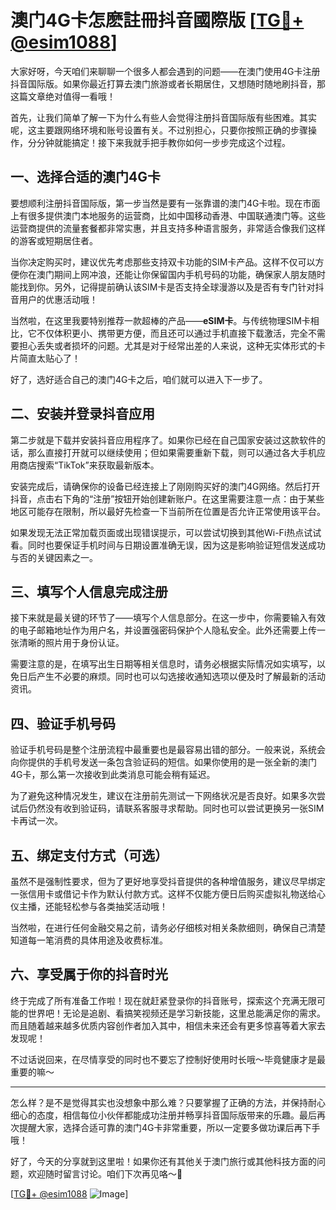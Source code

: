 # 澳门4G卡怎麽註冊抖音國際版 [[TG💪+ @esim1088](https://t.me/s/esim1088)]

大家好呀，今天咱们来聊聊一个很多人都会遇到的问题——在澳门使用4G卡注册抖音国际版。如果你最近打算去澳门旅游或者长期居住，又想随时随地刷抖音，那这篇文章绝对值得一看哦！

首先，让我们简单了解一下为什么有些人会觉得注册抖音国际版有些困难。其实呢，这主要跟网络环境和账号设置有关。不过别担心，只要你按照正确的步骤操作，分分钟就能搞定！接下来我就手把手教你如何一步步完成这个过程。

## 一、选择合适的澳门4G卡

要想顺利注册抖音国际版，第一步当然是要有一张靠谱的澳门4G卡啦。现在市面上有很多提供澳门本地服务的运营商，比如中国移动香港、中国联通澳门等。这些运营商提供的流量套餐都非常实惠，并且支持多种语言服务，非常适合像我们这样的游客或短期居住者。

当你决定购买时，建议优先考虑那些支持双卡功能的SIM卡产品。这样不仅可以方便你在澳门期间上网冲浪，还能让你保留国内手机号码的功能，确保家人朋友随时能找到你。另外，记得提前确认该SIM卡是否支持全球漫游以及是否有专门针对抖音用户的优惠活动哦！

当然啦，在这里我要特别推荐一款超棒的产品——**eSIM卡**。与传统物理SIM卡相比，它不仅体积更小、携带更方便，而且还可以通过手机直接下载激活，完全不需要担心丢失或者损坏的问题。尤其是对于经常出差的人来说，这种无实体形式的卡片简直太贴心了！

好了，选好适合自己的澳门4G卡之后，咱们就可以进入下一步了。

## 二、安装并登录抖音应用

第二步就是下载并安装抖音应用程序了。如果你已经在自己国家安装过这款软件的话，那么直接打开就可以继续使用；但如果需要重新下载，则可以通过各大手机应用商店搜索“TikTok”来获取最新版本。

安装完成后，请确保你的设备已经连接上了刚刚购买好的澳门4G网络。然后打开抖音，点击右下角的“注册”按钮开始创建新账户。在这里需要注意一点：由于某些地区可能存在限制，所以最好先检查一下当前所在位置是否允许正常使用该平台。

如果发现无法正常加载页面或出现错误提示，可以尝试切换到其他Wi-Fi热点试试看。同时也要保证手机时间与日期设置准确无误，因为这是影响验证短信发送成功与否的关键因素之一。

## 三、填写个人信息完成注册

接下来就是最关键的环节了——填写个人信息部分。在这一步中，你需要输入有效的电子邮箱地址作为用户名，并设置强密码保护个人隐私安全。此外还需要上传一张清晰的照片用于身份认证。

需要注意的是，在填写出生日期等相关信息时，请务必根据实际情况如实填写，以免日后产生不必要的麻烦。同时也可以勾选接收通知选项以便及时了解最新的活动资讯。

## 四、验证手机号码

验证手机号码是整个注册流程中最重要也是最容易出错的部分。一般来说，系统会向你提供的手机号发送一条包含验证码的短信。如果你使用的是一张全新的澳门4G卡，那么第一次接收到此类消息可能会稍有延迟。

为了避免这种情况发生，建议在注册前先测试一下网络状况是否良好。如果多次尝试后仍然没有收到验证码，请联系客服寻求帮助。同时也可以尝试更换另一张SIM卡再试一次。

## 五、绑定支付方式（可选）

虽然不是强制性要求，但为了更好地享受抖音提供的各种增值服务，建议尽早绑定一张信用卡或借记卡作为默认付款方式。这样不仅能方便日后购买虚拟礼物送给心仪主播，还能轻松参与各类抽奖活动哦！

当然啦，在进行任何金融交易之前，请务必仔细核对相关条款细则，确保自己清楚知道每一笔消费的具体用途及收费标准。

## 六、享受属于你的抖音时光

终于完成了所有准备工作啦！现在就赶紧登录你的抖音账号，探索这个充满无限可能的世界吧！无论是追剧、看搞笑视频还是学习新技能，这里总能满足你的需求。而且随着越来越多优质内容创作者加入其中，相信未来还会有更多惊喜等着大家去发现呢！

不过话说回来，在尽情享受的同时也不要忘了控制好使用时长哦～毕竟健康才是最重要的嘛～

---

怎么样？是不是觉得其实也没想象中那么难？只要掌握了正确的方法，并保持耐心细心的态度，相信每位小伙伴都能成功注册并畅享抖音国际版带来的乐趣。最后再次提醒大家，选择合适可靠的澳门4G卡非常重要，所以一定要多做功课后再下手哦！

好了，今天的分享就到这里啦！如果你还有其他关于澳门旅行或其他科技方面的问题，欢迎随时留言讨论。咱们下次再见咯～👋

[[TG💪+ @esim1088](https://t.me/s/esim1088) ![Image](https://i.postimg.cc/4NQfJmqS/Snipaste-2025-05-13-00-14-12.png)]